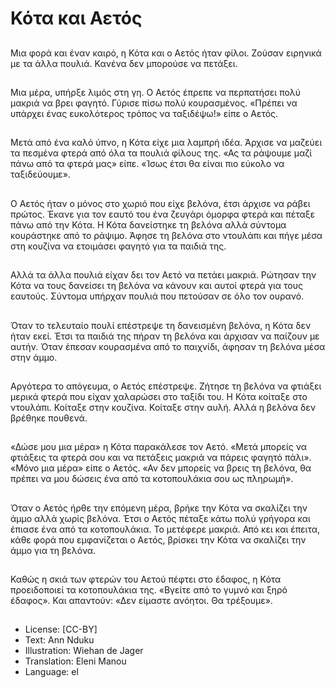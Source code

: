 # Κότα και Αετός

##
Μια φορά και έναν καιρό, η Κότα και ο Αετός ήταν φίλοι. Ζούσαν ειρηνικά με τα άλλα πουλιά. Κανένα δεν μπορούσε να πετάξει.

##
Μια μέρα, υπήρξε λιμός στη γη. Ο Αετός έπρεπε να περπατήσει πολύ μακριά να βρει φαγητό. Γύρισε πίσω πολύ κουρασμένος. «Πρέπει να υπάρχει ένας ευκολότερος τρόπος να ταξιδέψω!» είπε ο Αετός.

##
Μετά από ένα καλό ύπνο, η Κότα είχε μια λαμπρή ιδέα. Άρχισε να μαζεύει τα πεσμένα φτερά από όλα τα πουλιά φίλους της. «Ας τα ράψουμε μαζί πάνω από τα φτερά μας» είπε. «Ίσως έτσι θα είναι πιο εύκολο να ταξιδεύουμε».

##
Ο Αετός ήταν ο μόνος στο χωριό που είχε βελόνα, έτσι άρχισε να ράβει πρώτος. Έκανε για τον εαυτό του ένα ζευγάρι όμορφα φτερά και πέταξε πάνω από την Κότα. Η Κότα δανείστηκε τη βελόνα αλλά σύντομα κουράστηκε από το ράψιμο. Άφησε τη βελόνα στο ντουλάπι και πήγε μέσα στη κουζίνα να ετοιμάσει φαγητό για τα παιδιά της.

##
Αλλά τα άλλα πουλιά είχαν δει τον Αετό να πετάει μακριά. Ρώτησαν την Κότα να τους δανείσει τη βελόνα να κάνουν και αυτοί φτερά για τους εαυτούς. Σύντομα υπήρχαν πουλιά που πετούσαν σε όλο τον ουρανό.

##
Όταν το τελευταίο πουλί επέστρεψε τη δανεισμένη βελόνα, η Κότα δεν ήταν εκεί. Έτσι τα παιδιά της πήραν τη βελόνα και άρχισαν να παίζουν με αυτήν. Όταν έπεσαν κουρασμένα από το παιχνίδι, άφησαν τη βελόνα μέσα στην άμμο.

##
Αργότερα το απόγευμα, ο Αετός επέστρεψε. Ζήτησε τη βελόνα να φτιάξει μερικά φτερά που είχαν χαλαρώσει στο ταξίδι του. Η Κότα κοίταξε στο ντουλάπι. Κοίταξε στην κουζίνα. Κοίταξε στην αυλή. Αλλά η βελόνα δεν βρέθηκε πουθενά.

##
«Δώσε μου μια μέρα» η Κότα παρακάλεσε τον Αετό. «Μετά μπορείς να φτιάξεις τα φτερά σου και να πετάξεις μακριά να πάρεις φαγητό πάλι». «Μόνο μια μέρα» είπε ο Αετός. «Αν δεν μπορείς να βρεις τη βελόνα, θα πρέπει να μου δώσεις ένα από τα κοτοπουλάκια σου ως πληρωμή».

##
Όταν ο Αετός ήρθε την επόμενη μέρα, βρήκε την Κότα να σκαλίζει την άμμο αλλά χωρίς βελόνα. Έτσι ο Αετός πέταξε κάτω πολύ γρήγορα και έπιασε ένα από τα κοτοπουλάκια. Το μετέφερε μακριά. Από κει και έπειτα, κάθε φορά που εμφανίζεται ο Αετός, βρίσκει την Κότα να σκαλίζει την άμμο για τη βελόνα.

##
Καθώς η σκιά των φτερών του Αετού πέφτει στο έδαφος, η Κότα προειδοποιεί τα κοτοπουλάκια της. «Βγείτε από το γυμνό και ξηρό έδαφος». Και απαντούν: «Δεν είμαστε ανόητοι. Θα τρέξουμε».

##
* License: [CC-BY]
* Text: Ann Nduku
* Illustration: Wiehan de Jager
* Translation: Eleni Manou
* Language: el
